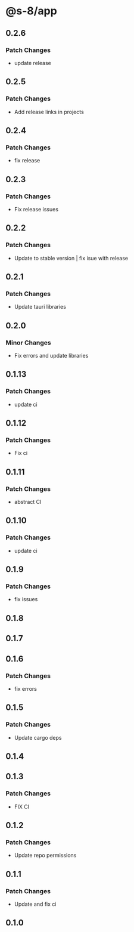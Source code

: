 # @s-8/app

## 0.2.6

### Patch Changes

- update release

## 0.2.5

### Patch Changes

- Add release links in projects

## 0.2.4

### Patch Changes

- fix release

## 0.2.3

### Patch Changes

- Fix release issues

## 0.2.2

### Patch Changes

- Update to stable version | fix isue with release

## 0.2.1

### Patch Changes

- Update tauri libraries

## 0.2.0

### Minor Changes

- Fix errors and update libraries

## 0.1.13

### Patch Changes

- update ci

## 0.1.12

### Patch Changes

- Fix ci

## 0.1.11

### Patch Changes

- abstract CI

## 0.1.10

### Patch Changes

- update ci

## 0.1.9

### Patch Changes

- fix issues

## 0.1.8

## 0.1.7

## 0.1.6

### Patch Changes

- fix errors

## 0.1.5

### Patch Changes

- Update cargo deps

## 0.1.4

## 0.1.3

### Patch Changes

- FIX CI

## 0.1.2

### Patch Changes

- Update repo permissions

## 0.1.1

### Patch Changes

- Update and fix ci

## 0.1.0
